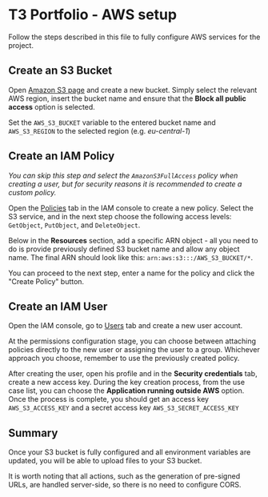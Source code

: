 # T3 Portfolio - AWS setup

Follow the steps described in this file to fully configure AWS services for the project.

## Create an S3 Bucket

Open [Amazon S3 page](https://s3.console.aws.amazon.com/s3/get-started?region=eu-central-1) and create a new bucket. Simply select the relevant AWS region, insert the bucket name and ensure that the **Block all public access** option is selected.

Set the `AWS_S3_BUCKET` variable to the entered bucket name and `AWS_S3_REGION` to the selected region (e.g. _eu-central-1_)

## Create an IAM Policy

_You can skip this step and select the `AmazonS3FullAccess` policy when creating a user, but for security reasons it is recommended to create a custom policy._

Open the [Policies](https://us-east-1.console.aws.amazon.com/iam/home#/policies) tab in the IAM console to create a new policy.
Select the S3 service, and in the next step choose the following access levels: `GetObject`, `PutObject`, and `DeleteObject`.

Below in the **Resources** section, add a specific ARN object - all you need to do is provide previously defined S3 bucket name and allow any object name. The final ARN should look like this: `arn:aws:s3:::/AWS_S3_BUCKET/*`.

You can proceed to the next step, enter a name for the policy and click the "Create Policy" button.

## Create an IAM User

Open the IAM console, go to [Users](https://us-east-1.console.aws.amazon.com/iam/home#/users) tab and create a new user account.

At the permissions configuration stage, you can choose between attaching policies directly to the new user or assigning the user to a group. Whichever approach you choose, remember to use the previously created policy.

After creating the user, open his profile and in the **Security credentials** tab, create a new access key. During the key creation process, from the use case list, you can choose the **Application running outside AWS** option. Once the process is complete, you should get an access key `AWS_S3_ACCESS_KEY` and a secret access key `AWS_S3_SECRET_ACCESS_KEY`

## Summary

Once your S3 bucket is fully configured and all environment variables are updated, you will be able to upload files to your S3 bucket.

It is worth noting that all actions, such as the generation of pre-signed URLs, are handled server-side, so there is no need to configure CORS.
